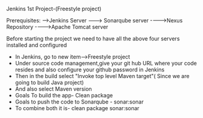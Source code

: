 Jenkins 1st Project-(Freestyle project)

Prerequisites:
        -->Jenkins Server
        ---> Sonarqube server
        ---->Nexus Repository
        ---->Apache Tomcat server
        
 Before starting the project we need to have all the above four servers installed and configured
 * In Jenkins, go to new item-->Freestyle project
 * Under source code management,give your git hub URL where your code resides and also configure your github password in Jenkins
 * Then in the build select "Invoke top level Maven target"( Since we are going to build Java project)
 * And also select Maven version
 * Goals To build the app- Clean package
 * Goals to push the code to Sonarqube - sonar:sonar
 * To combine both it is- clean package sonar:sonar
 
 
